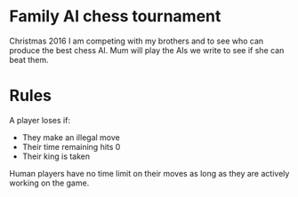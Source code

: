 # Family AI chess tournament
Christmas 2016 I am competing with my brothers
and to see who can produce the best chess AI. 
Mum will play the AIs we write to see if she can beat them.

# Rules

A player loses if:
- They make an illegal move
- Their time remaining hits 0
- Their king is taken

Human players have no time limit on their moves as long as they are actively working on the game.
